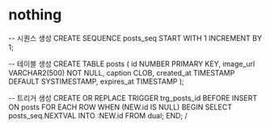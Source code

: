 # nothing

-- 시퀀스 생성
CREATE SEQUENCE posts_seq START WITH 1 INCREMENT BY 1;

-- 테이블 생성
CREATE TABLE posts (
    id NUMBER PRIMARY KEY,
    image_url VARCHAR2(500) NOT NULL,
    caption CLOB,
    created_at TIMESTAMP DEFAULT SYSTIMESTAMP,
    expires_at TIMESTAMP
);

-- 트리거 생성
CREATE OR REPLACE TRIGGER trg_posts_id
BEFORE INSERT ON posts
FOR EACH ROW
WHEN (NEW.id IS NULL)
BEGIN
    SELECT posts_seq.NEXTVAL INTO :NEW.id FROM dual;
END;
/
